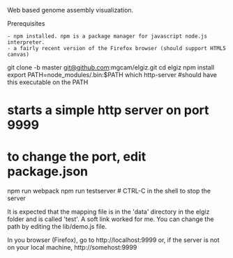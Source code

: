 Web based genome assembly visualization.

Prerequisites

    - npm installed. npm is a package manager for javascript node.js interpreter.
    - a fairly recent version of the Firefox browser (should support HTML5 canvas)


git clone -b master git@github.com:mgcam/elgiz.git
cd elgiz
npm install
export PATH=node_modules/.bin:$PATH
which http-server #should have this executable on the PATH
# starts a simple http server on port 9999
# to change the port, edit package.json
npm run webpack
npm run testserver # CTRL-C in the shell to stop the server

It is expected that the mapping file is in the 'data' directory in the elgiz folder and is called 'test'. A soft link worked for me. You can change the path by editing the lib/demo.js file.

In you browser (Firefox), go to http://localhost:9999 or, if the server is not on your local machine, http://somehost:9999
